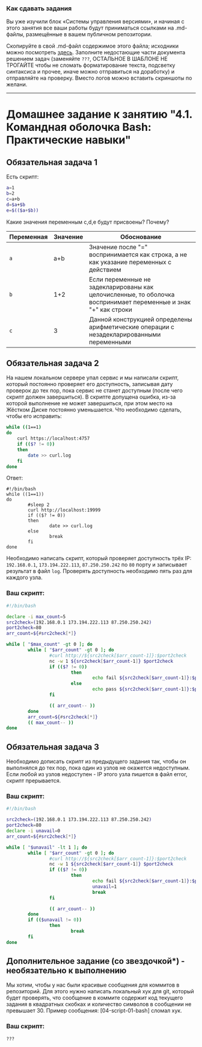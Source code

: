 ### Как сдавать задания

Вы уже изучили блок «Системы управления версиями», и начиная с этого занятия все ваши работы будут приниматься ссылками на .md-файлы, размещённые в вашем публичном репозитории.

Скопируйте в свой .md-файл содержимое этого файла; исходники можно посмотреть [здесь](https://raw.githubusercontent.com/netology-code/sysadm-homeworks/devsys10/04-script-01-bash/README.md). Заполните недостающие части документа решением задач (заменяйте `???`, ОСТАЛЬНОЕ В ШАБЛОНЕ НЕ ТРОГАЙТЕ чтобы не сломать форматирование текста, подсветку синтаксиса и прочее, иначе можно отправиться на доработку) и отправляйте на проверку. Вместо логов можно вставить скриншоты по желани.

---


# Домашнее задание к занятию "4.1. Командная оболочка Bash: Практические навыки"

## Обязательная задача 1

Есть скрипт:
```bash
a=1
b=2
c=a+b
d=$a+$b
e=$(($a+$b))
```

Какие значения переменным c,d,e будут присвоены? Почему?

| Переменная  | Значение | Обоснование |
| ------------- | ------------- | ------------- |
| `a`  | a+b  | Значение после "=" воспринимается как строка, а не как указание переменных с действием  |
| `b`  | 1+2  | Если переменные не задекларированы как целочисленные, то оболочка воспринимает переменные и знак "+" как строки  |
| `c`  | 3  | Данной конструкцией определены арифметические операции с незадекларированными переменными |


## Обязательная задача 2
На нашем локальном сервере упал сервис и мы написали скрипт, который постоянно проверяет его доступность, записывая дату проверок до тех пор, пока сервис не станет доступным (после чего скрипт должен завершиться). В скрипте допущена ошибка, из-за которой выполнение не может завершиться, при этом место на Жёстком Диске постоянно уменьшается. Что необходимо сделать, чтобы его исправить:
```bash
while ((1==1)
do
	curl https://localhost:4757
	if (($? != 0))
	then
		date >> curl.log
	fi
done
```
Ответ:
```
#!/bin/bash
while ((1==1))
do
        #sleep 2
        curl http://localhost:19999
        if (($? != 0))
        then
                date >> curl.log
        else
                break
        fi
done

```



Необходимо написать скрипт, который проверяет доступность трёх IP: `192.168.0.1`, `173.194.222.113`, `87.250.250.242` по `80` порту и записывает результат в файл `log`. Проверять доступность необходимо пять раз для каждого узла.

### Ваш скрипт:
```bash
#!/bin/bash

declare -i max_count=5
src2check=(192.168.0.1 173.194.222.113 87.250.250.242)
port2check=80
arr_count=${#src2check[*]}

while [ "$max_count" -gt 0 ]; do
        while [ "$arr_count" -gt 0 ]; do
                #curl http://${src2check[$arr_count-1]}:$port2check
                nc -w 1 ${src2check[$arr_count-1]} $port2check
                if (($? != 0))
                        then
                                echo fail ${src2check[$arr_count-1]}:$port2check $(date) | tee >> check.log
                        else
                                echo pass ${src2check[$arr_count-1]}:$port2check $(date) | tee >> check.log
                fi

                (( arr_count-- ))
        done
        arr_count=${#src2check[*]}
        (( max_count-- ))
done

```

## Обязательная задача 3
Необходимо дописать скрипт из предыдущего задания так, чтобы он выполнялся до тех пор, пока один из узлов не окажется недоступным. Если любой из узлов недоступен - IP этого узла пишется в файл error, скрипт прерывается.

### Ваш скрипт:
```bash
#!/bin/bash

src2check=(192.168.0.1 173.194.222.113 87.250.250.242)
port2check=80
declare -i unavail=0
arr_count=${#src2check[*]}

while [ "$unavail" -lt 1 ]; do
        while [ "$arr_count" -gt 0 ]; do
                #curl http://${src2check[$arr_count-1]}:$port2check
                nc -w 1 ${src2check[$arr_count-1]} $port2check
                if (($? != 0))
                        then
                                echo fail ${src2check[$arr_count-1]}:$port2check $(date) | tee >> error.log
                                unavail=1
                                break
                fi

                (( arr_count-- ))
        done
        if (($unavail != 0))
                then
                        break
        fi
done

```

## Дополнительное задание (со звездочкой*) - необязательно к выполнению

Мы хотим, чтобы у нас были красивые сообщения для коммитов в репозиторий. Для этого нужно написать локальный хук для git, который будет проверять, что сообщение в коммите содержит код текущего задания в квадратных скобках и количество символов в сообщении не превышает 30. Пример сообщения: \[04-script-01-bash\] сломал хук.

### Ваш скрипт:
```bash
???
```
